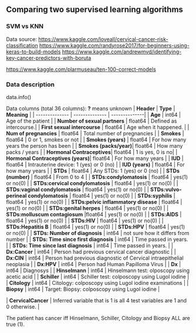 
## Comparing two supervised learning algorithms

### SVM vs KNN
Data source: https://www.kaggle.com/loveall/cervical-cancer-risk-classification
https://www.kaggle.com/randyrose2017/for-beginners-using-keras-to-build-models
https://www.kaggle.com/andrewmvd/identifying-key-cancer-predictors-with-boruta

https://www.kaggle.com/plarmuseau/ten-100-correct-models

### Data description
data.info()

Data columns (total 36 columns): **?** means unknown
| **Header** | **Type** | **Meaning** | 
| -------------- | -------------- | --------------|
| **Age** |  int64 | Age of the patient |
| **Number of sexual partners** | float64 | Defined as intercourse.|
| **First sexual intercourse** | float64 | Age when it happened. |
| **Num of pregnancies** | float64 | Total number of pregnancies |
| **Smokes** | float64 | 0 or 1, smokes or not |
| **Smokes (years)** | float64 | For how many years the person has been |
| **Smokes (packs/year)**| float64 | How many packs / years |
| **Hormonal Contraceptives**| float64 | 1 is yes, 0 is no|
| **Hormonal Contraceptives (years)**| float64 | For how many years |
| **IUD** | float64 | Intrauterine device: 1 (yes) or 0 (no) |
| **IUD (years)** | float64 |  For how many years |
| **STDs** | float64 | Any STDs: 1 (yes) or 0 (no) |
| **STDs (number)** | float64 | From 0 to 4 |
| **STDs:condylomatosis** | float64 | yes(1) or no(0) |
| **STDs:cervical condylomatosis** |  float64 | yes(1) or no(0) |
| **STDs:vaginal condylomatosis** | float64 | yes(1) or no(0) |
| **STDs:vulvo-perineal condylomatosis** | float64 | yes(1) or no(0) |
| **STDs:syphilis** | float64 | yes(1) or no(0) |
| **STDs:pelvic inflammatory disease** | float64 | yes(1) or no(0) |
| **STDs:genital herpes** | float64 | yes(1) or no(0) |
| **STDs:molluscum contagiosum** |float64 | yes(1) or no(0) |
| **STDs:AIDS** | float64 | yes(1) or no(0) |
| **STDs:HIV** | float64 | yes(1) or no(0) |
| **STDs:Hepatitis B** | float64 | yes(1) or no(0) |
| **STDs:HPV** | float64 | yes(1) or no(0) |
| **STDs: Number of diagnosis** | int64 | not sure how it differs from number |
| **STDs: Time since first diagnosis** | int64 | Time passed in years. |
| **STDs: Time since last diagnosis** | int64 | Time passed in years. |
| **Dx:Cancer** | int64 | Person had previous cervical cancer diagnostic |
| **Dx:CIN** | int64 | Person had previous diagnostic of Cervical intraepithelial neoplasia |
| **Dx:HPV** | int64 | Person had Human Papilloma Virus |
| **Dx** | int64 | Diagnosys |
| **Hinselmann** | int64 | Hinselmann test: olposcopy using acetic acid |
| **Schiller** | int64 | Schiller test: colposcopy using Lugol iodine |
| **Citology** | int64 | Citology: colposcopy using Lugol iodine examinations |
| **Biopsy** | int64 | Target: Biopsy: colposcopy using Lugol iodine |

| **CervicalCancer** | Inferred variable that is 1 is all 4 test variables are 1 and 0 otherwise. |

The patient has cancer iff Hinselmann, Schiller, Citology and Biopsy ALL are true (1).

